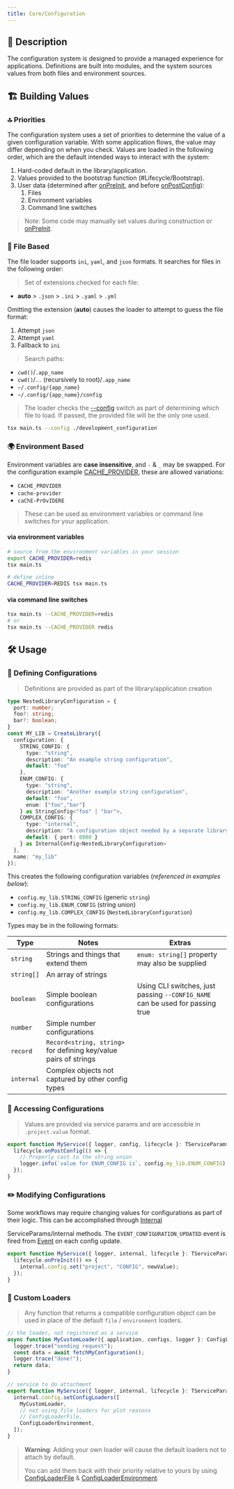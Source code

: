 ```yaml
---
title: Core/Configuration
---
```

## 📝 Description

The configuration system is designed to provide a managed experience for applications. Definitions are built into modules, and the system sources values from both files and environment sources.

## 🏗️ Building Values

### 🔝 Priorities

The configuration system uses a set of priorities to determine the value of a given configuration variable. With some application flows, the value may differ depending on when you check. Values are loaded in the following order, which are the default intended ways to interact with the system:

1. Hard-coded default in the library/application.
2. Values provided to the bootstrap function (#Lifecycle/Bootstrap).
3. User data (determined after [onPreInit](/core/lifecycle/onPreInit), and before [onPostConfig](/core/lifecycle/onPostConfig)):
    1. Files
    2. Environment variables
    3. Command line switches

> Note: Some code may manually set values during construction or [onPreInit](/core/lifecycle/onPreInit).

### 📂 File Based

The file loader supports `ini`, `yaml`, and `json` formats. It searches for files in the following order:

> Set of extensions checked for each file:

- **auto** > `.json` > `.ini` > `.yaml` > `.yml`

Omitting the extension (**auto**) causes the loader to attempt to guess the file format:

1. Attempt `json`
2. Attempt `yaml`
3. Fallback to `ini`

> Search paths:

- `cwd()`/`.app_name`
- `cwd()`/`..` (recursively to root)/`.app_name`
- `~/.config/{app_name}`
- `~/.config/{app_name}/config`

> The loader checks the [--config](/core/config/CONFIG) switch as part of determining which file to load. If passed, the provided file will be the only one used.

```bash
tsx main.ts --config ./development_configuration
```

### 🌍 Environment Based

Environment variables are **case insensitive**, and `-` & `_` may be swapped. For the configuration example [CACHE_PROVIDER](/core/config/CACHE_PROVIDER), these are allowed variations:

- `CACHE_PROVIDER`
- `cache-provider`
- `caChE-PrOvIDERE`

> These can be used as environment variables or command line switches for your application.

#### via environment variables

```bash
# source from the environment variables in your session
export CACHE_PROVIDER=redis
tsx main.ts

# define inline
CACHE_PROVIDER=REDIS tsx main.ts
```

#### via command line switches

```bash
tsx main.ts --CACHE_PROVIDER=redis
# or
tsx main.ts --CACHE_PROVIDER redis
```

## 🛠️ Usage

### 📐 Defining Configurations

> Definitions are provided as part of the library/application creation

```typescript
type NestedLibraryConfiguration = {
  port: number;
  foo?: string;
  bar?: boolean;
}
const MY_LIB = CreateLibrary({
  configuration: {
    STRING_CONFIG: {
      type: "string",
      description: "An example string configuration",
      default: "foo"
    },
    ENUM_CONFIG: {
      type: "string",
      description: "Another example string configuration",
      default: "foo",
      enum: ["foo","bar"]
    } as StringConfig<"foo" | "bar">,
    COMPLEX_CONFIG: {
      type: "internal",
      description: "A configuration object needed by a separate library",
      default: { port: 8080 }
    } as InternalConfig<NestedLibraryConfiguration>
  },
  name: "my_lib"
});
```

This creates the following configuration variables (*referenced in examples below*):

- `config.my_lib.STRING_CONFIG` (generic `string`)
- `config.my_lib.ENUM_CONFIG` (string union)
- `config.my_lib.COMPLEX_CONFIG` (`NestedLibraryConfiguration`)

Types may be in the following formats:

| Type       | Notes                                                            | Extras                                                                             |
| ---------- | ---------------------------------------------------------------- | ---------------------------------------------------------------------------------- |
| `string`   | Strings and things that extend them                              | `enum: string[]` property may also be supplied                                     |
| `string[]` | An array of strings                                              |                                                                                    |
| `boolean`  | Simple boolean configurations                                    | Using CLI switches, just passing `--CONFIG_NAME` can be used for passing true     |
| `number`   | Simple number configurations                                     |                                                                                    |
| `record`   | `Record<string, string>` for defining key/value pairs of strings |                                                                                    |
| `internal` | Complex objects not captured by other config types               |                                                                                    |

### 🔑 Accessing Configurations

> Values are provided via service params and are accessible in `.project.value` format.

```typescript
export function MyService({ logger, config, lifecycle }: TServiceParams) {
  lifecycle.onPostConfig(() => {
    // Properly cast to the string union
    logger.info(`value for ENUM_CONFIG is`, config.my_lib.ENUM_CONFIG);
  });
}
```

### ✏️ Modifying Configurations

Some workflows may require changing values for configurations as part of their logic. This can be accomplished through [Internal](/core/internal)

ServiceParams/internal methods. The `EVENT_CONFIGURATION_UPDATED` event is fired from [Event](/core/event) on each config update.

```typescript
export function MyService({ logger, internal, lifecycle }: TServiceParams) {
  lifecycle.onPreInit(() => {
    internal.config.set("project", "CONFIG", newValue);
  });
}
```

### 🛒 Custom Loaders

> Any function that returns a compatible configuration object can be used in place of the default `file` / `environment` loaders.

```typescript
// the loader, not registered as a service
async function MyCustomLoader({ application, configs, logger }: ConfigLoaderParams) {
  logger.trace("sending request");
  const data = await fetchMyConfiguration();
  logger.trace("done!");
  return data;
}

// service to do attachment
export function MyService({ logger, internal, lifecycle }: TServiceParams) {
  internal.config.setConfigLoaders([
    MyCustomLoader,
    // not using file loaders for plot reasons
    // ConfigLoaderFile,
    ConfigLoaderEnvironment,
  ]);
}
```

> **Warning**: Adding your own loader will cause the default loaders not to attach by default.
>
> You can add them back with their priority relative to yours by using [ConfigLoaderFile](/core/config/ConfigLoaderFile) & [ConfigLoaderEnvironment](/core/config/ConfigLoaderEnvironment).
